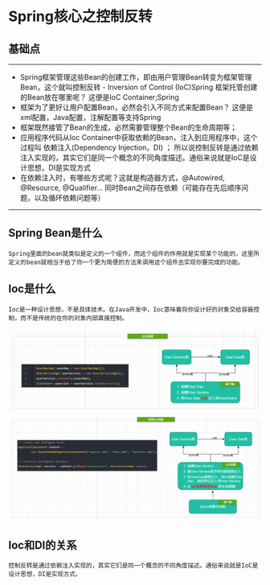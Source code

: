 # Spring核心之控制反转

## 基础点
---
- Spring框架管理这些Bean的创建工作，即由用户管理Bean转变为框架管理Bean，这个就叫控制反转 - Inversion of Control (IoC)Spring 框架托管创建的Bean放在哪里呢？ 这便是IoC Container;Spring 
- 框架为了更好让用户配置Bean，必然会引入不同方式来配置Bean？ 这便是xml配置，Java配置，注解配置等支持Spring 
- 框架既然接管了Bean的生成，必然需要管理整个Bean的生命周期等；
- 应用程序代码从Ioc Container中获取依赖的Bean，注入到应用程序中，这个过程叫 依赖注入(Dependency Injection，DI) ； 所以说控制反转是通过依赖注入实现的，其实它们是同一个概念的不同角度描述。通俗来说就是IoC是设计思想，DI是实现方式
- 在依赖注入时，有哪些方式呢？这就是构造器方式，@Autowired, @Resource, @Qualifier... 同时Bean之间存在依赖（可能存在先后顺序问题，以及循环依赖问题等）
---
## Spring Bean是什么

    Spring里面的bean就类似是定义的一个组件，而这个组件的作用就是实现某个功能的，这里所定义的bean就相当于给了你一个更为简便的方法来调用这个组件去实现你要完成的功能。

## Ioc是什么
    Ioc是一种设计思想，不是具体技术。在Java开发中，Ioc意味着将你设计好的对象交给容器控制，而不是传统的在你的对象内部直接控制。

![原始调用](/spring/img/spring-framework-ioc-1.png)
![ioc调用](/spring/img/spring-framework-ioc-2.png)

## Ioc和DI的关系
    控制反转是通过依赖注入实现的，其实它们是同一个概念的不同角度描述。通俗来说就是IoC是设计思想，DI是实现方式。

